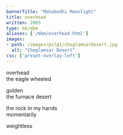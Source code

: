 ```yaml
---
bannerTitle: "Mahabodhi Moonlight" 
title: overhead
written: 2005
type: hk/mbm
aliases: ['/mbm/overhead.html']
images:
- path: /images/pilg1/choglamsarDesert.jpg 
  alt: "Choglamsar Desert"
css: ['preset-overlay-left']
---
```


overhead  
the eagle wheeled
 
golden  
the furnace desert
 
the rock in my hands  
momentarily
 
weightless

